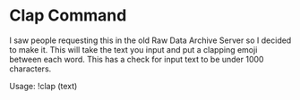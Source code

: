 # Clap Command
I saw people requesting this in the old Raw Data Archive Server so I decided to make it.
This will take the text you input and put a clapping emoji between each word.
This has a check for input text to be under 1000 characters. 

Usage: !clap (text)